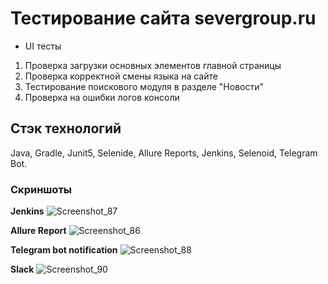 # Тестирование сайта severgroup.ru
- UI тесты
1. Проверка загрузки основных элементов главной страницы
2. Проверка корректной смены языка на сайте  
3. Тестирование поискового модуля в разделе "Новости"
4. Проверка на ошибки логов консоли

## Стэк технологий
Java, Gradle, Junit5, Selenide, Allure Reports, Jenkins, Selenoid, Telegram Bot.

### Скриншоты
****Jenkins****
![Screenshot_87](https://user-images.githubusercontent.com/54593962/111088755-c9c9ae80-8539-11eb-833f-dc1f88ee0c3e.png)

****Allure Report****
![Screenshot_86](https://user-images.githubusercontent.com/54593962/111088707-84a57c80-8539-11eb-8218-f1591765305d.png)

****Telegram bot notification****
![Screenshot_88](https://user-images.githubusercontent.com/54593962/111088785-ee258b00-8539-11eb-988c-665f148214a3.png)

****Slack****
![Screenshot_90](https://user-images.githubusercontent.com/54593962/111160545-3e890100-85ab-11eb-8c03-74353fb02011.png)
